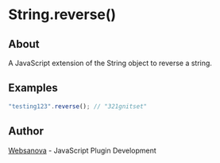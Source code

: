 # String.reverse()

## About

A JavaScript extension of the String object to reverse a string.

## Examples

```js
"testing123".reverse(); // "321gnitset"
```

## Author

[Websanova](http://websanova.com) - JavaScript Plugin Development